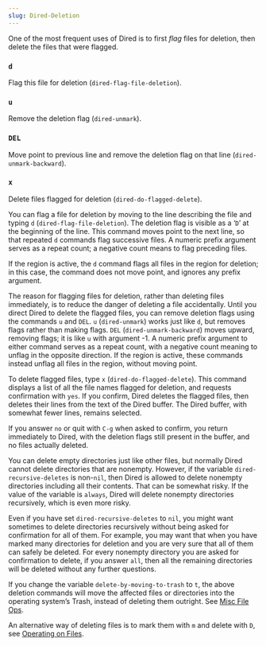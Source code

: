 ```yaml
---
slug: Dired-Deletion
---
```


One of the most frequent uses of Dired is to first *flag* files for deletion, then delete the files that were flagged.

### `d`

Flag this file for deletion (`dired-flag-file-deletion`).

### `u`

Remove the deletion flag (`dired-unmark`).

### `DEL`

Move point to previous line and remove the deletion flag on that line (`dired-unmark-backward`).

### `x`

Delete files flagged for deletion (`dired-do-flagged-delete`).

You can flag a file for deletion by moving to the line describing the file and typing `d` (`dired-flag-file-deletion`). The deletion flag is visible as a ‘`D`’ at the beginning of the line. This command moves point to the next line, so that repeated `d` commands flag successive files. A numeric prefix argument serves as a repeat count; a negative count means to flag preceding files.

If the region is active, the `d` command flags all files in the region for deletion; in this case, the command does not move point, and ignores any prefix argument.

The reason for flagging files for deletion, rather than deleting files immediately, is to reduce the danger of deleting a file accidentally. Until you direct Dired to delete the flagged files, you can remove deletion flags using the commands `u` and `DEL`. `u` (`dired-unmark`) works just like `d`, but removes flags rather than making flags. `DEL` (`dired-unmark-backward`) moves upward, removing flags; it is like `u` with argument -1. A numeric prefix argument to either command serves as a repeat count, with a negative count meaning to unflag in the opposite direction. If the region is active, these commands instead unflag all files in the region, without moving point.

To delete flagged files, type `x` (`dired-do-flagged-delete`). This command displays a list of all the file names flagged for deletion, and requests confirmation with `yes`. If you confirm, Dired deletes the flagged files, then deletes their lines from the text of the Dired buffer. The Dired buffer, with somewhat fewer lines, remains selected.

If you answer `no` or quit with `C-g` when asked to confirm, you return immediately to Dired, with the deletion flags still present in the buffer, and no files actually deleted.

You can delete empty directories just like other files, but normally Dired cannot delete directories that are nonempty. However, if the variable `dired-recursive-deletes` is non-`nil`, then Dired is allowed to delete nonempty directories including all their contents. That can be somewhat risky. If the value of the variable is `always`, Dired will delete nonempty directories recursively, which is even more risky.

Even if you have set `dired-recursive-deletes` to `nil`, you might want sometimes to delete directories recursively without being asked for confirmation for all of them. For example, you may want that when you have marked many directories for deletion and you are very sure that all of them can safely be deleted. For every nonempty directory you are asked for confirmation to delete, if you answer `all`, then all the remaining directories will be deleted without any further questions.

If you change the variable `delete-by-moving-to-trash` to `t`, the above deletion commands will move the affected files or directories into the operating system’s Trash, instead of deleting them outright. See [Misc File Ops](/docs/emacs/Misc-File-Ops).

An alternative way of deleting files is to mark them with `m` and delete with `D`, see [Operating on Files](/docs/emacs/Operating-on-Files).

